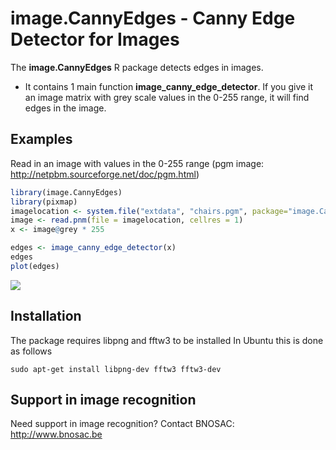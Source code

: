 # image.CannyEdges - Canny Edge Detector for Images

The  **image.CannyEdges** R package detects edges in images. 

- It contains 1 main function **image_canny_edge_detector**. If you give it an image matrix with grey scale values in the 0-255 range, it will find edges in the image.

## Examples

Read in an image with values in the 0-255 range (pgm image: http://netpbm.sourceforge.net/doc/pgm.html)

```r
library(image.CannyEdges)
library(pixmap)
imagelocation <- system.file("extdata", "chairs.pgm", package="image.CannyEdges")
image <- read.pnm(file = imagelocation, cellres = 1)
x <- image@grey * 255

edges <- image_canny_edge_detector(x)
edges
plot(edges)
```

![](https://raw.githubusercontent.com/bnosac/image/master/image.CannyEdges/inst/extdata/chairs-result.png?raw=true)


## Installation

The package requires libpng and fftw3 to be installed
In Ubuntu this is done as follows

```
sudo apt-get install libpng-dev fftw3 fftw3-dev
```

## Support in image recognition

Need support in image recognition?
Contact BNOSAC: http://www.bnosac.be

